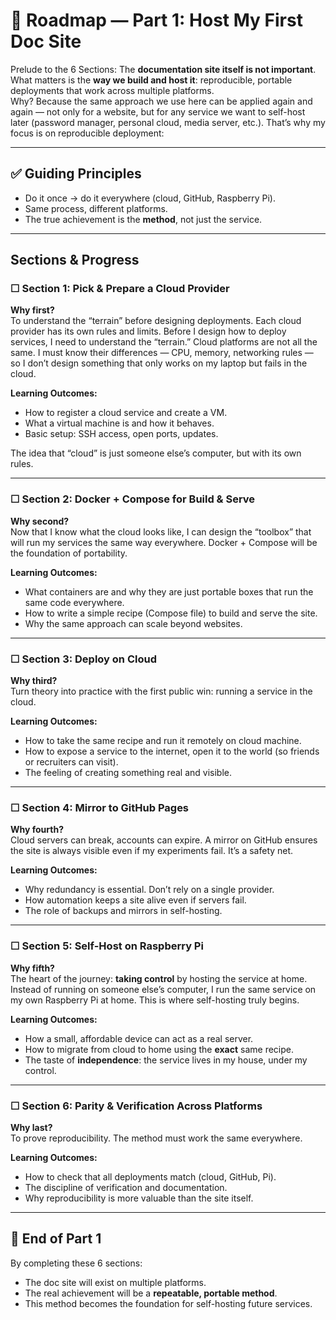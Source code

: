 # 📖 Roadmap — Part 1: Host My First Doc Site

Prelude to the 6 Sections:
The **documentation site itself is not important**.  
What matters is the **way we build and host it**: reproducible, portable deployments that work across multiple platforms.  
Why? Because the same approach we use here can be applied again and again — not only for a website, but for any service we want to self-host later (password manager, personal cloud, media server, etc.).
That’s why my focus is on reproducible deployment:

---

## ✅ Guiding Principles
- Do it once → do it everywhere (cloud, GitHub, Raspberry Pi).  
- Same process, different platforms.  
- The true achievement is the **method**, not just the service.  

---

## Sections & Progress

### ☐ Section 1: Pick & Prepare a Cloud Provider
**Why first?**  
To understand the “terrain” before designing deployments. Each cloud provider has its own rules and limits. 
Before I design how to deploy services, I need to understand the “terrain.” Cloud platforms are not all the same. I must know their differences — CPU, memory, networking rules — so I don’t design something that only works on my laptop but fails in the cloud.

**Learning Outcomes:**  
- How to register a cloud service and create a VM.  
- What a virtual machine is and how it behaves.  
- Basic setup: SSH access, open ports, updates.  

The idea that “cloud” is just someone else’s computer, but with its own rules.

---

### ☐ Section 2: Docker + Compose for Build & Serve
**Why second?**  
Now that I know what the cloud looks like, I can design the “toolbox” that will run my services the same way everywhere. Docker + Compose will be the foundation of portability.

**Learning Outcomes:**  
- What containers are and why they are just portable boxes that run the same code everywhere.
- How to write a simple recipe (Compose file) to build and serve the site.  
- Why the same approach can scale beyond websites.  

---

### ☐ Section 3: Deploy on Cloud
**Why third?**  
Turn theory into practice with the first public win: running a service in the cloud.  

**Learning Outcomes:**  
- How to take the same recipe and run it remotely on cloud machine.  
- How to expose a service to the internet, open it to the world (so friends or recruiters can visit).
- The feeling of creating something real and visible.  

---

### ☐ Section 4: Mirror to GitHub Pages
**Why fourth?**  
Cloud servers can break, accounts can expire. A mirror on GitHub ensures the site is always visible even if my experiments fail. It’s a safety net.

**Learning Outcomes:**  
- Why redundancy is essential. Don’t rely on a single provider.
- How automation keeps a site alive even if servers fail.  
- The role of backups and mirrors in self-hosting.  

---

### ☐ Section 5: Self-Host on Raspberry Pi
**Why fifth?**  
The heart of the journey: **taking control** by hosting the service at home. 
Instead of running on someone else’s computer, I run the same service on my own Raspberry Pi at home. This is where self-hosting truly begins.

**Learning Outcomes:**  
- How a small, affordable device can act as a real server.
- How to migrate from cloud to home using the **exact** same recipe.
- The taste of **independence**: the service lives in my house, under my control.

---

### ☐ Section 6: Parity & Verification Across Platforms
**Why last?**  
To prove reproducibility. The method must work the same everywhere.  

**Learning Outcomes:**  
- How to check that all deployments match (cloud, GitHub, Pi).  
- The discipline of verification and documentation.  
- Why reproducibility is more valuable than the site itself.  

---

## 📌 End of Part 1
By completing these 6 sections:  
- The doc site will exist on multiple platforms.  
- The real achievement will be a **repeatable, portable method**.  
- This method becomes the foundation for self-hosting future services.
